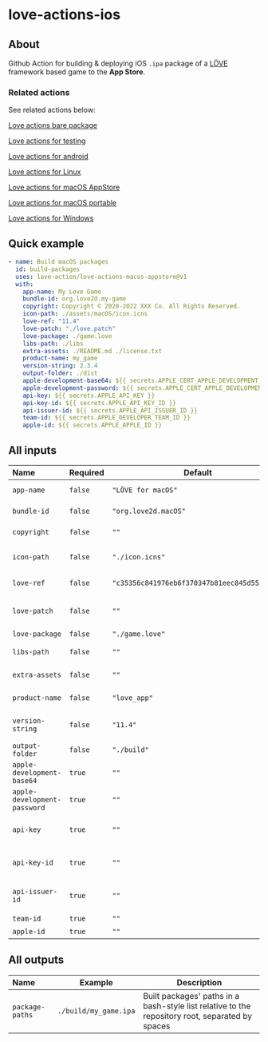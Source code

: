 # love-actions-ios

## About

Github Action for building & deploying iOS `.ipa` package of a [LÖVE](https://love2d.org/) framework based game to the **App Store**.

### Related actions

See related actions below:

[Love actions bare package](https://github.com/marketplace/actions/love-actions-bare-package)

[Love actions for testing](https://github.com/marketplace/actions/love-actions-for-testing)

[Love actions for android](https://github.com/marketplace/actions/love-actions-for-android)

[Love actions for Linux](https://github.com/marketplace/actions/love-actions-for-linux)

[Love actions for macOS AppStore](https://github.com/marketplace/actions/love-actions-for-macos-appstore)

[Love actions for macOS portable](https://github.com/marketplace/actions/love-actions-for-macos-portable)

[Love actions for Windows](https://github.com/marketplace/actions/love-actions-for-windows)

## Quick example

```yaml
- name: Build macOS packages
  id: build-packages
  uses: love-action/love-actions-macos-appstore@v1
  with:
    app-name: My Love Game
    bundle-id: org.love2d.my-game
    copyright: Copyright © 2020-2022 XXX Co. All Rights Reserved.
    icon-path: ./assets/macOS/icon.icns
    love-ref: "11.4"
    love-patch: "./love.patch"
    love-package: ./game.love
    libs-path: ./libs
    extra-assets: ./README.md ./license.txt
    product-name: my_game
    version-string: 2.3.4
    output-folder: ./dist
    apple-development-base64: ${{ secrets.APPLE_CERT_APPLE_DEVELOPMENT_BASE64 }}
    apple-development-password: ${{ secrets.APPLE_CERT_APPLE_DEVELOPMENT_PWD }}
    api-key: ${{ secrets.APPLE_API_KEY }}
    api-key-id: ${{ secrets.APPLE_API_KEY_ID }}
    api-issuer-id: ${{ secrets.APPLE_API_ISSUER_ID }}
    team-id: ${{ secrets.APPLE_DEVELOPER_TEAM_ID }}
    apple-id: ${{ secrets.APPLE_APPLE_ID }}
```

## All inputs

| Name                           | Required  | Default                                        | Description                                                                                                                                     |
| :----------------------------- | --------- | ---------------------------------------------- | ----------------------------------------------------------------------------------------------------------------------------------------------- |
| `app-name`                   | `false` | `"LÖVE for macOS"`                          | App display name. Used in `platform/xcode/ios/love-ios.plist`                                                                                 |
| `bundle-id`                  | `false` | `"org.love2d.macOS"`                         | App bundle id. Used in `platform/xcode/love.xcodeproj/project.pbxproj`                                                                        |
| `copyright`                  | `false` | `""`                                         | App copyright info. Used in `platform/xcode/ios/love-ios.plist`                                                                               |
| `icon-path`                  | `false` | `"./icon.icns"`                              | `.icns` format icon's path. Used in `platform/xcode/Images.xcassets/OS X AppIcon.appiconset`                                                |
| `love-ref`                   | `false` | `"c35356c841976eb6f370347b81eec845d5520338"` | LÖVE git ref. Could be commit hash, tags or branch name                                                                                        |
| `love-patch`                 | `false` | `""`                                         | Git patch file path for the LÖVE repo. The patch must start from `love-ref`. You can use `git diff -p <tag1> <tag2>` to get the patch file |
| `love-package`               | `false` | `"./game.love"`                              | `.love` game package file path                                                                                                                |
| `libs-path`                  | `false` | `""`                                         | Path to the*static* libraries folder. Would copy all contents to `platform/xcode/` excluding top folder                                     |
| `extra-assets`               | `false` | `""`                                         | List of folder & file paths to be added to `platform/xcode/`. Separated by spaces                                                             |
| `product-name`               | `false` | `"love_app"`                                 | Base name of the package. Used to rename products                                                                                               |
| `version-string`             | `false` | `"11.4"`                                     | App version string no more than 3 numbers. Used in `platform/xcode/love.xcodeproj/project.pbxproj`                                            |
| `output-folder`              | `false` | `"./build"`                                  | Built packages output folder                                                                                                                    |
| `apple-development-base64`   | `true`  | `""`                                         | Apple Development certificate base64 content. Used to sign the app                                                                              |
| `apple-development-password` | `true`  | `""`                                         | Apple Development certificate password. Used to sign the app                                                                                    |
| `api-key`                    | `true`  | `""`                                         | App Store Connect API key content. Used to automaticly update profiles, app IDs and certificates                                                |
| `api-key-id`                 | `true`  | `""`                                         | App Store Connect API key ID. Used to automaticly update profiles, app IDs and certificates                                                     |
| `api-issuer-id`              | `true`  | `""`                                         | App Store Connect API issuer ID. Used to automaticly update profiles, app IDs and certificates                                                  |
| `team-id`                    | `true`  | `""`                                         | Developer team id. Used to sign the app                                                                                                         |
| `apple-id`                   | `true`  | `""`                                         | App Apple ID. Used to upload the package                                                                                                        |

## All outputs

| Name              | Example                 | Description                                                                                     |
| :---------------- | ----------------------- | ----------------------------------------------------------------------------------------------- |
| `package-paths` | `./build/my_game.ipa` | Built packages' paths in a bash-style list relative to the repository root, separated by spaces |
